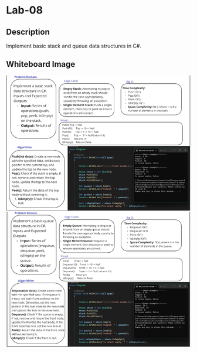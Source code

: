 # Lab-08

## Description

Implement basic stack and queue data structures in C#.

## Whiteboard Image

![Stack](./images/stack.png)
![Queue](./images/Queue.png)
